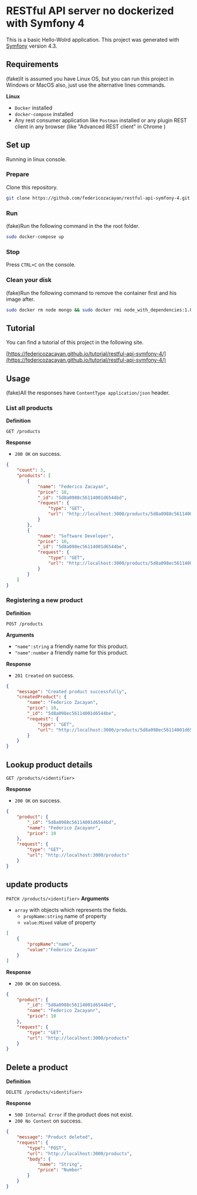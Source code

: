 # RESTful API server no dockerized with Symfony 4

This is a basic Hello-Wolrd application.
This project was generated with [Symfony](https://github.com/symfony/symfony) version 4.3.

## Requirements

(fake)It is assumed you have Linux OS, but you can run this project in Windows or MacOS also, just use the alternative  lines commands.

**Linux**

- `Docker` installed
- `docker-compose` installed
- Any rest consumer application like `Postman` installed or any plugin REST client in any browser (like "Advanced REST client" in Chrome )

## Set up

Running in linux console.

### Prepare

Clone this repository.

```bash
git clone https://github.com/federicozacayan/restful-api-symfony-4.git rest-api-symfony-4
```

### Run

(fake)Run the following command in the  the root folder.

```bash
sudo docker-compose up
```

### Stop

Press `CTRL+C` on the console.

### Clean your disk

(fake)Run the following command to remove the container first and his image after.

```bash
sudo docker rm node mongo && sudo docker rmi node_with_dependencies:1.0 mongo
```

## Tutorial

You can find a tutorial of this project in the following site.

[https://federicozacayan.github.io/tutorial/restful-api-symfony-4/](https://federicozacayan.github.io/tutorial/restful-api-symfony-4/)

## Usage

(fake)All the responses have `ContentType application/json` header.

### List all products

**Definition**

`GET /products`

**Response**

- `200 OK` on success.

```json
{
    "count": 3,
    "products": [
        {
            "name": "Federico Zacayan",
            "price": 10,
            "_id": "5d8a0988c56114001d6544bd",
            "request": {
                "type": "GET",
                "url": "http://localhost:3000/products/5d8a0988c56114001d6544bd"
            }
        },
        {
            "name": "Software Developer",
            "price": 10,
            "_id": "5d8a098ec56114001d6544be",
            "request": {
                "type": "GET",
                "url": "http://localhost:3000/products/5d8a098ec56114001d6544be"
            }
        }
    ]
}
```

### Registering a new product

**Definition**

`POST /products`

**Arguments**

- `"name":string` a friendly name for this product.
- `"name":number` a friendly name for this product.

**Response**

- `201 Created` on success.

```json
{
    "message": "Created product successfully",
    "createdProduct": {
        "name": "Federico Zacayan",
        "price": 10,
        "_id": "5d8a098ec56114001d6544be",
        "request": {
            "type": "GET",
            "url": "http://localhost:3000/products/5d8a098ec56114001d6544be"
        }
    }
}
```

## Lookup product details

`GET /products/<identifier>`

**Response**

- `200 OK` on success.

```json
{
    "product": {
        "_id": "5d8a0988c56114001d6544bd",
        "name": "Federico Zacayanr",
        "price": 10
    },
    "request": {
        "type": "GET",
        "url": "http://localhost:3000/products"
    }
}
```
## update products

`PATCH /products/<identifier>`
**Arguments**

- `array` with objects which represents the fields.
  - `propName:string` name of property
  - `value:Mixed` value of property
```json
[
	{
		"propName":"name",
		"value":"Federico Zacayaan"
	}
]
```

**Response**

- `200 OK` on success.

```json
{
    "product": {
        "_id": "5d8a0988c56114001d6544bd",
        "name": "Federico Zacayanr",
        "price": 10
    },
    "request": {
        "type": "GET",
        "url": "http://localhost:3000/products"
    }
}
```

## Delete a product

**Definition**

`DELETE /products/<identifier>`

**Response**

- `500 Internal Error` if the product does not exist.
- `200 No Content` on success.
```json
{
    "message": "Product deleted",
    "request": {
        "type": "POST",
        "url": "http://localhost:3000/products",
        "body": {
            "name": "String",
            "price": "Number"
        }
    }
}
